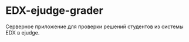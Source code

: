 EDX-ejudge-grader
===============

Серверное приложение для проверки решений студентов из системы EDX в ejudge.
